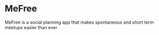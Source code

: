 # MeFree
MeFree is a social planning app that makes spontaneous and short term meetups easier than ever
